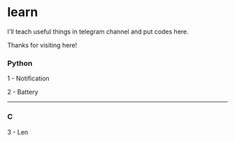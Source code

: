 # learn

I'll teach useful things in telegram channel and put codes here.

Thanks for visiting here!

<h3>Python</h3>
<p>1 - Notification</p>
<p>2 - Battery</p>

<hr>

<h3>C</h3>
<p>3 - Len</p>
